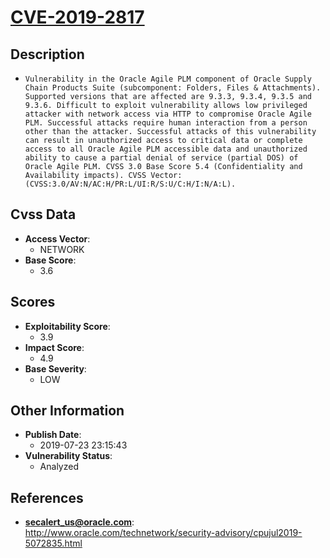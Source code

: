 
# [CVE-2019-2817](http://www.oracle.com/technetwork/security-advisory/cpujul2019-5072835.html)

## Description

- `Vulnerability in the Oracle Agile PLM component of Oracle Supply Chain Products Suite (subcomponent: Folders, Files & Attachments). Supported versions that are affected are 9.3.3, 9.3.4, 9.3.5 and 9.3.6. Difficult to exploit vulnerability allows low privileged attacker with network access via HTTP to compromise Oracle Agile PLM. Successful attacks require human interaction from a person other than the attacker. Successful attacks of this vulnerability can result in unauthorized access to critical data or complete access to all Oracle Agile PLM accessible data and unauthorized ability to cause a partial denial of service (partial DOS) of Oracle Agile PLM. CVSS 3.0 Base Score 5.4 (Confidentiality and Availability impacts). CVSS Vector: (CVSS:3.0/AV:N/AC:H/PR:L/UI:R/S:U/C:H/I:N/A:L).`

## Cvss Data

- **Access Vector**:
  - NETWORK
- **Base Score**:
  - 3.6

## Scores

- **Exploitability Score**:
  - 3.9
- **Impact Score**:
  - 4.9
- **Base Severity**:
  - LOW

## Other Information

- **Publish Date**:
  - 2019-07-23 23:15:43
- **Vulnerability Status**:
  - Analyzed

## References

- **secalert_us@oracle.com**: http://www.oracle.com/technetwork/security-advisory/cpujul2019-5072835.html
